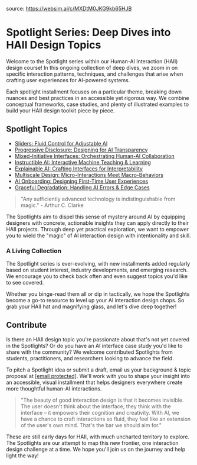 source:  https://websim.ai/c/MXDtM0JKG9kb65HJB

# Spotlight Series: Deep Dives into HAII Design Topics

Welcome to the Spotlight series within our Human-AI Interaction (HAII) design course! In this ongoing collection of deep dives, we zoom in on specific interaction patterns, techniques, and challenges that arise when crafting user experiences for AI-powered systems.

Each spotlight installment focuses on a particular theme, breaking down nuances and best practices in an accessible yet rigorous way. We combine conceptual frameworks, case studies, and plenty of illustrated examples to build your HAII design toolkit piece by piece.

## Spotlight Topics

- [Sliders: Fluid Control for Adjustable AI](https://dplmi.mit.edu/course-4.601/professors-detailed-notes/spotlight-on/sliders-&include:very-detailed-descriptions-of-all-images-and-embeds-as-alt-desc-detailed-accesibility)
- [Progressive Disclosure: Designing for AI Transparency](https://dplmi.mit.edu/wip)
- [Mixed-Initiative Interfaces: Orchestrating Human-AI Collaboration](https://dplmi.mit.edu/wip)
- [Instructible AI: Interactive Machine Teaching & Learning](https://dplmi.mit.edu/wip)
- [Explainable AI: Crafting Interfaces for Interpretability](https://dplmi.mit.edu/wip)
- [Multiscale Design: Micro-Interactions Meet Macro-Behaviors](https://dplmi.mit.edu/wip)
- [AI Onboarding: Designing First-Time User Experiences](https://dplmi.mit.edu/wip)
- [Graceful Degradation: Handling AI Errors & Edge Cases](https://dplmi.mit.edu/wip)

> "Any sufficiently advanced technology is indistinguishable from magic." - Arthur C. Clarke

The Spotlights aim to dispel this sense of mystery around AI by equipping designers with concrete, actionable insights they can apply directly to their HAII projects. Through deep yet practical exploration, we want to empower you to wield the "magic" of AI interaction design with intentionality and skill.

### A Living Collection

The Spotlight series is ever-evolving, with new installments added regularly based on student interest, industry developments, and emerging research. We encourage you to check back often and even suggest topics you'd like to see covered.

Whether you binge-read them all or dip in tactically, we hope the Spotlights become a go-to resource to level up your AI interaction design chops. So grab your HAII hat and magnifying glass, and let's dive deep together!

## Contribute

Is there an HAII design topic you're passionate about that's not yet covered in the Spotlights? Or do you have an AI interface case study you'd like to share with the community? We welcome contributed Spotlights from students, practitioners, and researchers looking to advance the field.

To pitch a Spotlight idea or submit a draft, email us your background & topic proposal at [[email protected]](https://dplmi.mit.edu/cdn-cgi/l/email-protection). We'll work with you to shape your insight into an accessible, visual installment that helps designers everywhere create more thoughtful human-AI interactions.

> "The beauty of good interaction design is that it becomes invisible. The user doesn't think about the interface, they think with the interface – it empowers their cognition and creativity. With AI, we have a chance to craft interactions so fluid, they feel like an extension of the user's own mind. That's the bar we should aim for."

These are still early days for HAII, with much uncharted territory to explore. The Spotlights are our attempt to map this new frontier, one interaction design challenge at a time. We hope you'll join us on the journey and help light the way!
